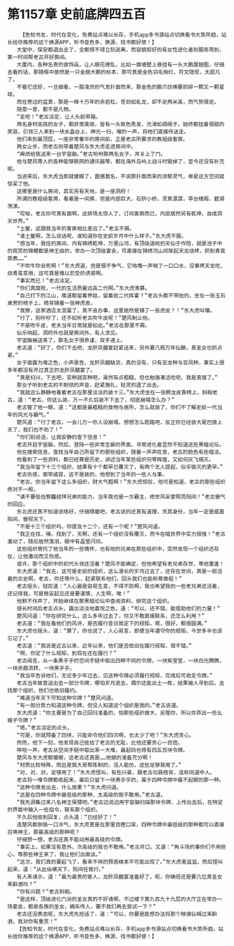 # 第1157章 史前底牌四五百
        【告知书友，时代在变化，免费站点难以长存，手机app多书源站点切换看书大势所趋，站长给你推荐的这个换源APP，听书音色多、换源、找书都好使！】
       大堂中，保安都退出去了，全都恨不得立刻逃离，而容貌姣好的有女性进化者则服务周到，第一时间帮老古开好房间。
       大厦内，各种名贵的装饰品，让人眼花缭乱，比如一面墙壁上悬挂有一头大鹏展翅图，仔细去看的话，那镜框中居然是一只金翅大鹏的标本，那可真是金色羽毛绚烂，符文隐现，太超凡了。
       不看它还好，一旦细看，一股凌厉的气息扑面而来，那金色的鹏爪仿佛要抓碎一颗又一颗星球。
       而在旁边的盆景，那是一株十万年的赤岩松，苍劲如虬龙，却不足两米高，而气势很足。
       随意一景，都不是凡物。
       “走吧！”老古淡定，让人头前带路。
       两名身材高挑的女子，都非常美丽，皆有一头紫色秀发，光滑如绸缎子，始终都挂着很甜的笑容，引领三人来到一块水晶台上，神光一扫，嗖的一声，将他们直接传送走。
       他们来到最顶层，一座非常奢华的房间前，正是老古所要求的教祖级套房。
       两女止步，而老古则带着楚风与东大虎走进房间中。
       “麻烦给我送来一台宇宙脑。”老古吩咐那两名女子，并关上了门。
       他与楚风等人的各种能够联网的通讯器等，都在海外岛屿上战斗时毁掉了，至今还没有补充呢。
       当进来后，东大虎当即就傻眼了，震撼莫名，不说那扑面而来的浓郁灵气，单是这方空间就惊呆了他。
       这哪里是什么房间，其实另有天地，是一座洞府！
       所谓的教祖级套房，看着是一间房，但是内部巨大，石拱小桥，灵泉潺潺，亭台楼阁，碧湖荡漾。
       “哎呦，老古你可真有面啊，这排场太惊人了，订间客房而已，内部居然另有乾坤，自成洞天世界。”
       “土鳖，这跟我当年的客房相比差远了。”老古不屑。
       “谁土鳖啊，怎么说话呢，谁知道你在史前岁月中什么样子。”东大虎不服。
       “想当年，我住的房间，内有锦绣乾坤，万里山河，有顶级道统的天仙子作陪，就是池子中的观赏的锦鲤都是神王级的，举办一次顶级宴会，可直接在锦绣河山间架起天龙烧烤，抓到青鸾蒸煮……”
       “不吹牛你会死啊！”东大虎道，但是很不争气，它咕噜一声咽了一口口水，没事烤天龙吃，烧青鸾享用，这可真是难以忍受的诱惑啊。
       “事实而已！”老古淡定。
       “你们真腐败，一代的生活质量远高二代啊。”东大虎羡慕。
       “自己打下的江山，难道都留着养娃，留着给二代挥霍？”老古头都不带抬的，坐在一张玉石桌旁的椅子上，椅背铺着一张神虎皮。
       “我擦，这家酒店太混蛋了，真不会办事，这里居然是铺了一张虎皮？！”东大虎叫嚷。
       “行了，别吵吵了，还不如听老古吹牛皮呢！”楚风制止他。
       “不是吹牛皮，老夫当年日常就是如此。”老古在那里不屑。
       仙乐响起，洞府外也就是房间外，有人求见。
       宇宙脑被送来了，那名女子很恭谨，双手递上。
       老古道：“好了，你们下去吧，龙肝凤髓宴赶紧送来，另外要几瓶万年仙酿，真圣女也抓点紧。”
       女子面露为难之色，小声禀告，龙肝凤髓缺货，真的没有，只有亚龙种与亚凤种，事实上很多年都没有开过真正的龙肝凤髓宴了。
       “真是扫兴，下去吧，亚种就亚种吧，虽然有点粗糙，但也勉强凑活吃吧，我是真饿了。”
       那女子听到老古的不耐烦的声音，赶紧施礼，轻灵的退了出去。
       “我就这么静静地看着老古在那里淡淡的装十三。”东大虎坐在一张鳄龙皮靠椅上，斜睨老古，道：“老古，你这么装，万一不久后装不下去了，彻底崩塌怎么办？”
       老古瞥了他一眼，道：“这都是最粗糙的食物与居所，怎么就装了，你们不了解史前一代当年的风光与霸气。”
       楚风道：“行了老古，一会儿万一你人设崩塌，想想怎么跑路吧，反正你已经装大尾巴狼上天了，我们也不劝了！”
       “你们别说话，让我安静的查下信息！”
       老古开启宇宙脑，然后，登陆一些非常生僻的界面，寻常进化者显然不知道这些黑暗论坛。
       他在搜索信息，查找当年自己所留下的那些组织，随着一声声叹息，老古的脸色有些暗淡。
       他看到了一些资料，都已经算是历史，讲述当年某些组织何等辉煌，又如何灰飞烟灭。
       “我当年留下十三个组织，结果有十个都早已覆灭了，有两个无人提起，似乎毁灭的更早。”
       老古伤感，面带戚容，这不是装的，他想到了当年的一些人与事。
       “老古，你当年留下这么多组织，财大气粗啊！”东大虎惊叹，他可是知道，老古的那些组织绝对不一般。
       “请不要低估黎龘结拜兄弟的能力，当年我也是一方霸主，绝世风采曾照亮阳间！”老古傲气的回应。
       东北虎还真不知道说啥好，仔细琢磨吧，老古说的还真有道理，凭其身份，当年一定是威震阳间，傲视天下。
       “不是十三个组织吗，你提及十二个，还有一个呢？”楚风问道。
       “我正在找，咦，找到了，天啊，还有一个组织没有覆灭，而今在暗世界中实力很强！”老古激动了，随后居然落泪，眼中有晶莹闪烁。
       这些组织寄托了他当年的一些情怀，也有他的兄弟在那些组织中，突然发现一个组织还存在，让他激动而又伤感。
       或许，那个组织中的初代头领还活着？楚风不能确定，但他希望有老兄弟存世，等他重逢！
       东大虎道：“我去，这可是史前的组织，这么漫长的岁月过去了，还存在世间，真是一部活着的古史啊，老古，你还等什么，赶紧联系他们，回头我们也能称尊做祖！”
       老古摇头，轻叹道：“人心最是容易生变，不得不防啊，我也希望我的一些老兄弟还活着，还记得我，可是稳妥起见还是要谨慎，人生啊，唉！”
       他默不作声了，开始继续在那黑暗论坛中查阅资料，研究这个组织。
       很长时间后老古点头，露出淡淡地喜悦之色，道：“可以，还不错，能借助他们的力量！”
       楚风问道：“你在研究什么，这么多年过去了，你又不敢直接联系，还怎么利用？”
       老古道：“我在看他们的风评，是否履行昔日我定下的规矩，嗯，很好，都很圆满。”
       东大虎也摇头，道：“算了，你也说了，人心易变，即便当年遵守你的规矩，今世多半也该忘记了。”
       老古道：“我说是近古以来，近年以来，他们是否依旧在履行规矩，很不错。”
       “啊，你定了什么规矩，到现在还在履行？”
       老古闻言，从一条黑乎乎的空间手链中取出四种不同的令牌，一块紫莹莹，一块白光腾腾，一块赤霞流转，一块黑乎乎。
       “我当年告诉他们，无论多少年过去，见这种令牌必须履行规矩，完成后可收走令牌。”
       老古当年故意送出去一部分令牌，哪怕岁月逝去，偶尔还能出土一枚，结果被人寻到后，去找那个组织，他们也依旧履约。
       “难道当年天下尽知这种令牌？”楚风问道。
       “有一部分势力知道这种令牌，但没人知道这个组织是我的。”老古说道。
       东大虎道：“你主要是为了自己回归准备的，怕那些组织做大，反噬你，所以你弄出一些幺蛾子令牌？”
       “嗯。”老古淡定的点头。
       “可是，你就预备了四块，只能命令他们四次啊，也太少了吧？”东大虎贪心。
       然而，他下一刻，他发现自己低估了老古的无耻，比他还要贪心一百倍。
       哗啦一声，老古从空间手链中取出来一大堆，最起码也得有四五百块令牌。
       楚风与东大虎都傻眼，这老古还真是……他娘的准备充分啊！
       “材质比较特殊，而且是我大哥帮炼制的，没人能仿，这些足够我用了。”
       “对，对，对，足够用了！”东大虎怪叫，有些兴奋，跟老古勾肩搭背，连称同道中人。
       老古将一堆令牌都收起来，最后只留下一块黑乎乎的，属于四种令牌中最不起眼的那一种。
       “这种令牌发出去，什么效果？”东大虎问道。
       “这是在四种令牌中最低级的那种，太高级的我不敢用。”老古道。
       “我先调集过来八名神王保镖吧。”老古边说边用宇宙脑扫描那块令牌，上传出去后，在特定的界面中输入一些指令，联系那个组织。
       不久后他收到回复，点头道：“已经好了！”
       连楚风都倒吸一口冷气，东大虎更是在那里目瞪口呆，四种令牌中最低级的那种都可以直接召唤神王，那最高级的那种呢？
       仔细想一想，老古还真不能动用最高级的令牌。
       “事实上，如果没有意外，次高级的我也不敢用。”老古开口，又道：“角斗场的事你们不用担心，等那些神王来了，我让他们出面谈。”
       “这次，我们真的要起飞了，看来不祥的预感根本不可能出现了。”东大虎美滋滋，而后怪叫起来，道：“从此纵横天下，阳间任我行。”
       有人来请示，道：“最为最贵的客人，龙肝凤髓宴准备好了，呃，你确信还是要几位真圣女来斟酒吗？”
       “你有问题？”老古斜睨。
       “是这样，顶级进化门派的圣女真的不好请啊，不过楼下第九百九十九层的大厅正在举办一场宴会，都是各族的圣女，嫡系传人，要不我们再去尝试一下？”
       老古还没表态呢，东大虎先抢话了，道：“可以，你要是能想办法将那个映谪仙喊过来斟酒，我对你有重赏！”
       【告知书友，时代在变化，免费站点难以长存，手机app多书源站点切换看书大势所趋，站长给你推荐的这个换源APP，听书音色多、换源、找书都好使！】